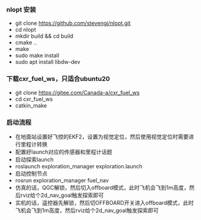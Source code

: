 ### nlopt 安装
- git clone https://github.com/stevengj/nlopt.git
- cd nlopt
- mkdir build && cd build
- cmake ..
- make
- sudo make install
- sudo apt install libdw-dev

### 下载cxr_fuel_ws，只适合ubuntu20
- git clone https://gitee.com/Canada-a/cxr_fuel_ws
- cd cxr_fuel_ws
- catkin_make

### 启动流程
- 在地面站设置好飞控的EKF2，设置为视觉定位，然后使用视觉定位时需要进行里程计转换
- 配置好launch对应的传感器和里程计话题
- 启动探索launch
- roslaunch exploration_manager exploration.launch
- 启动控制节点
- rosrun exploration_manager fuel_nav
- 仿真的话，QGC解锁，然后切入offboard模式，此时飞机会飞到1m高度，然后rviz给个2d_nav_goal触发探索即可
- 实机的话，遥控器先解锁，然后切OFFBOARD开关进入offboard模式，此时飞机会飞到1m高度，然后rviz给个2d_nav_goal触发探索即可


